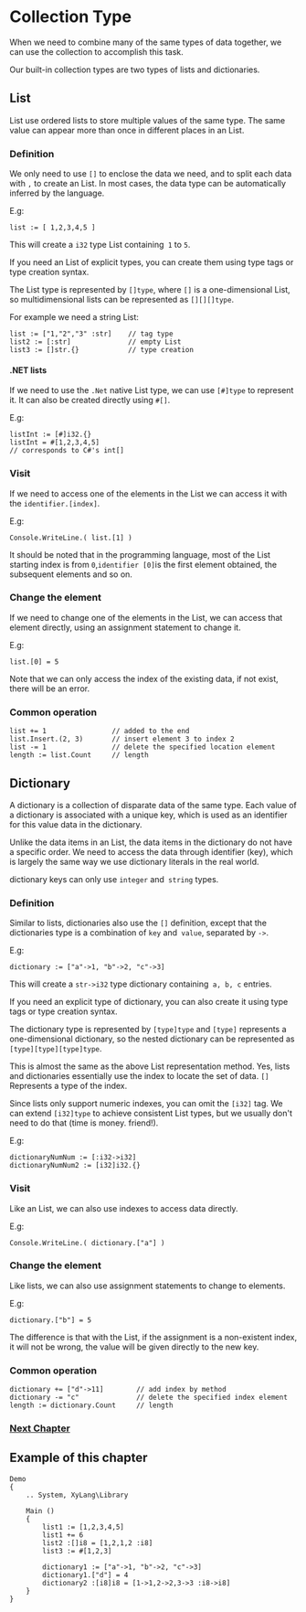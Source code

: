 # Collection Type
When we need to combine many of the same types of data together, we can use the collection to accomplish this task.

Our built-in collection types are two types of lists and dictionaries.
## List
List use ordered lists to store multiple values ​​of the same type. The same value can appear more than once in different places in an List.
    
### Definition
We only need to use `[]` to enclose the data we need, and to split each data with `,` to create an List. In most cases, the data type can be automatically inferred by the language.

E.g:
```
list := [ 1,2,3,4,5 ]
```
This will create a `i32` type List containing` 1` to `5`.

If you need an List of explicit types, you can create them using type tags or type creation syntax.

The List type is represented by `[]type`, where `[]` is a one-dimensional List, so multidimensional lists can be represented as `[][][]type`.

For example we need a string List:
```
list := ["1,"2","3" :str]    // tag type
list2 := [:str]              // empty List
list3 := []str.{}            // type creation
```
#### .NET lists
If we need to use the `.Net` native List type, we can use `[#]type` to represent it.
It can also be created directly using `#[]`.

E.g:
```
listInt := [#]i32.{}
listInt = #[1,2,3,4,5]
// corresponds to C#'s int[]
```
### Visit
If we need to access one of the elements in the List we can access it with the `identifier.[index]`.

E.g:
```
Console.WriteLine.( list.[1] )
```
It should be noted that in the programming language, most of the List starting index is from `0`,` identifier [0] `is the first element obtained, the subsequent elements and so on.
### Change the element
If we need to change one of the elements in the List, we can access that element directly, using an assignment statement to change it.

E.g:
```
list.[0] = 5
```
Note that we can only access the index of the existing data, if not exist, there will be an error.
### Common operation
```
list += 1                // added to the end
list.Insert.(2, 3)       // insert element 3 to index 2
list -= 1                // delete the specified location element
length := list.Count     // length
```
## Dictionary
A dictionary is a collection of disparate data of the same type. Each value of a dictionary is associated with a unique key, which is used as an identifier for this value data in the dictionary.

Unlike the data items in an List, the data items in the dictionary do not have a specific order. We need to access the data through identifier (key), which is largely the same way we use dictionary literals in the real world.

dictionary keys can only use `integer` and` string` types.
### Definition
Similar to lists, dictionaries also use the `[]` definition, except that the dictionaries type is a combination of `key` and` value`, separated by `->`.

E.g:
```
dictionary := ["a"->1, "b"->2, "c"->3]
```
This will create a `str->i32` type dictionary containing` a, b, c` entries.

If you need an explicit type of dictionary, you can also create it using type tags or type creation syntax.

The dictionary type is represented by `[type]type` and `[type]` represents a one-dimensional dictionary, so the nested dictionary can be represented as `[type][type][type]type`.

This is almost the same as the above List representation method. Yes, lists and dictionaries essentially use the index to locate the set of data. `[]` Represents a type of the index.

Since lists only support numeric indexes, you can omit the `[i32]` tag. We can extend `[i32]type` to achieve consistent List types, but we usually don't need to do that (time is money. friend!).

E.g:
```
dictionaryNumNum := [:i32->i32]
dictionaryNumNum2 := [i32]i32.{}
```
### Visit
Like an List, we can also use indexes to access data directly.

E.g:
```
Console.WriteLine.( dictionary.["a"] )
```
### Change the element
Like lists, we can also use assignment statements to change to elements.

E.g:
```
dictionary.["b"] = 5
```
The difference is that with the List, if the assignment is a non-existent index, it will not be wrong, the value will be given directly to the new key.
### Common operation
```
dictionary += ["d"->11]        // add index by method
dictionary -= "c"              // delete the specified index element
length := dictionary.Count     // length
```
### [Next Chapter](judgment.md)

## Example of this chapter
```
Demo
{
    .. System, XyLang\Library

    Main ()
    {
        list1 := [1,2,3,4,5]
        list1 += 6
        list2 :[]i8 = [1,2,1,2 :i8]
        list3 := #[1,2,3]

        dictionary1 := ["a"->1, "b"->2, "c"->3]
        dictionary1.["d"] = 4
        dictionary2 :[i8]i8 = [1->1,2->2,3->3 :i8->i8]
    }
}
```